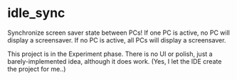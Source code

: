 # idle_sync
Synchronize screen saver state between PCs!  If one PC is active, no PC will display a screensaver.  If no PC is active, all PCs will display a screensaver.

This project is in the Experiment phase.  There is no UI or polish, just a barely-implemented idea, although it does work.  (Yes, I let the IDE create the project for me..)
